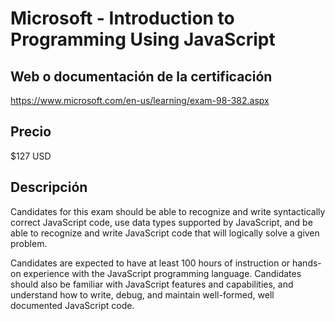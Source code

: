 # Microsoft - Introduction to Programming Using JavaScript

## Web o documentación de la certificación

https://www.microsoft.com/en-us/learning/exam-98-382.aspx

## Precio

$127 USD

## Descripción

Candidates for this exam should be able to recognize and write syntactically correct JavaScript code, use data types supported by JavaScript, and be able to recognize and write JavaScript code that will logically solve a given problem.

Candidates are expected to have at least 100 hours of instruction or hands-on experience with the JavaScript programming language. Candidates should also be familiar with JavaScript features and capabilities, and understand how to write, debug, and maintain well-formed, well documented JavaScript code.
